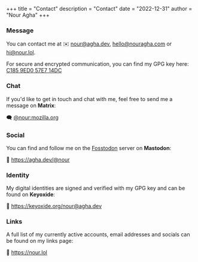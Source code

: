 +++
title = "Contact"
description = "Contact"
date = "2022-12-31"
author = "Nour Agha"
+++

### Message

You can contact me at ✉️ [nour@agha.dev](mailto:nour@agha.dev), [hello@nouragha.com](mailto:hello@nouragha.com) or [hi@nour.lol](mailto:hi@nour.lol).

For secure and encrypted communication, you can find my GPG key here: [C185 9ED0 57E7 14DC](/gpg)

### Chat

If you'd like to get in touch and chat with me, feel free to send me a message on **Matrix**:

🗨️ [@nour:mozilla.org](https://matrix.to/#/@nour:mozilla.org)

### Social

You can find and follow me on the [Fosstodon](https://fosstodon.org) server on **Mastodon**:

👥 https://agha.dev/@nour

### Identity

My digital identities are signed and verified with my GPG key and can be found on **Keyoxide**:

🔑 https://keyoxide.org/nour@agha.dev

### Links

A full list of my currently active accounts, email addresses and socials can be found on my links page:

🔗 https://nour.lol
